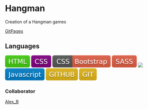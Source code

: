 # Hangman

Creation of a Hangman games

[GitPages](https://alex-b9.github.io/Hangman/)

## Languages

![](Assets/Images/img/HTML.svg) ![](Assets/Images/img/css.svg) ![](Assets/Images/img/css_bootstrap.svg) ![](Assets/Images/img/Sass.svg) ![](Assets/Images/img/) ![](Assets/Images/img/JavaScript.svg) ![](Assets/Images/img/GitHub.svg) ![](Assets/Images/img/Git.svg)

### Collaborator

[Alex_B](https://github.com/Alex-B9)